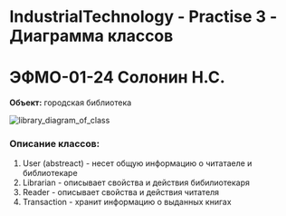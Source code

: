 # IndustrialTechnology - Practise 3 - Диаграмма классов 
# ЭФМО-01-24 Солонин Н.С.

**Объект:** городская библиотека

![library_diagram_of_class](https://github.com/user-attachments/assets/29179514-1939-4a8c-ae48-edd4405e89d2)

### Описание классов:
1. User (abstreact) - несет общую информацию о читатаеле и библиотекаре
2. Librarian - описывает свойства и действия бибилиотекаря
3. Reader - описывает свойства и действия читателя
4. Transaction - хранит информацию о выданных книгах


